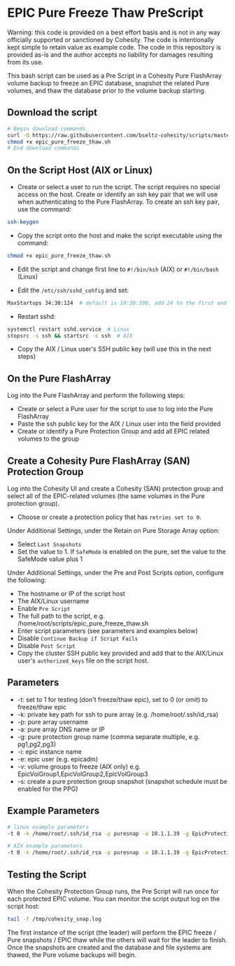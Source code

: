 # EPIC Pure Freeze Thaw PreScript

Warning: this code is provided on a best effort basis and is not in any way officially supported or sanctioned by Cohesity. The code is intentionally kept simple to retain value as example code. The code in this repository is provided as-is and the author accepts no liability for damages resulting from its use.

This bash script can be used as a Pre Script in a Cohesity Pure FlashArray volume backup to freeze an EPIC database, snapshot the related Pure volumes, and thaw the database prior to the volume backup starting.

## Download the script

```bash
# Begin download commands
curl -O https://raw.githubusercontent.com/bseltz-cohesity/scripts/master/bash/epic_pure_freeze_thaw/epic_pure_freeze_thaw.sh
chmod +x epic_pure_freeze_thaw.sh
# End download commands
```

## On the Script Host (AIX or Linux)

* Create or select a user to run the script. The script requires no special access on the host. Create or identify an ssh key pair that we will use when authenticating to the Pure FlashArray. To create an ssh key pair, use the command:

```bash
ssh-keygen
```

* Copy the script onto the host and make the script executable using the command:

```bash
chmod +x epic_pure_freeze_thaw.sh
```

* Edit the script and change first line to `#!/bin/ksh` (AIX) or `#!/bin/bash` (Linux)

* Edit the `/etc/ssh/sshd_cohfig` and set:

```bash
MaxStartups 34:30:124  # default is 10:30:100, add 24 to the first and last numbers
```

* Restart sshd:

```bash
systemctl restart sshd.service  # Linux
stopsrc -s ssh && startsrc -s ssh  # AIX
```

* Copy the AIX / Linux user's SSH public key (will use this in the next steps)

## On the Pure FlashArray

Log into the Pure FlashArray and perform the following steps:

* Create or select a Pure user for the script to use to log into the Pure FlashArray
* Paste the ssh public key for the AIX / Linux user into the field provided
* Create or identify a Pure Protection Group and add all EPIC related volumes to the group

## Create a Cohesity Pure FlashArray (SAN) Protection Group

Log into the Cohesity UI and create a Cohesity (SAN) protection group and select all of the EPIC-related volumes (the same volumes in the Pure protection group).

* Choose or create a protection policy that has `retries set to 0`.

Under Additional Settings, under the Retain on Pure Storage Array option:

* Select `Last Snapshots`
* Set the value to 1. If `SafeMode` is enabled on the pure, set the value to the SafeMode value plus 1

Under Additional Settings, under the Pre and Post Scripts option, configure the following:

* The hostname or IP of the script host
* The AIX/Linux username
* Enable `Pre Script`
* The full path to the script, e.g. /home/root/scripts/epic_pure_freeze_thaw.sh
* Enter script parameters (see parameters and examples below)
* Disable `Continue Backup if Script Fails`
* Disable `Post Script`
* Copy the cluster SSH public key provided and add that to the AIX/Linux user's `authorized_keys` file on the script host.

## Parameters

* -t: set to 1 for testing (don't freeze/thaw epic), set to 0 (or omit) to freeze/thaw epic
* -k: private key path for ssh to pure array (e.g. /home/root/.ssh/id_rsa)
* -p: pure array username
* -a: pure array DNS name or IP
* -g: pure protection group name (comma separate multiple, e.g. pg1,pg2,pg3)
* -i: epic instance name
* -e: epic user (e.g. epicadm)
* -v: volume groups to freeze (AIX only) e.g. EpicVolGroup1,EpicVolGroup2,EpicVolGroup3
* -s: create a pure protection group snapshot (snapshot schedule must be enabled for the PPG)

## Example Parameters

```bash
# linux example parameters
-t 0 -k /home/root/.ssh/id_rsa -p puresnap -a 10.1.1.39 -g EpicProtectionGroup26 -i prod -e epicadm -s

# AIX example parameters
-t 0 -k /home/root/.ssh/id_rsa -p puresnap -a 10.1.1.39 -g EpicProtectionGroup26 -i prod -e epicadm -v EpicVolGroup1,EpicVolGroup2,EpicVolGroup3 -s
```

## Testing the Script

When the Cohesity Protection Group runs, the Pre Script will run once for each protected EPIC volume. You can monitor the script output log on the script host:

```bash
tail -f /tmp/cohesity_snap.log
```

The first instance of the script (the leader) will perform the EPIC freeze / Pure snapshots / EPIC thaw while the others will wait for the leader to finish. Once the snapshots are created and the database and file systems are thawed, the Pure volume backups will begin.
